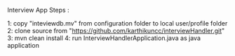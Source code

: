 Interview App
Steps :

1: copy "inteviewdb.mv" from configuration folder to local user/profile folder
2: clone source from "https://github.com/karthikuncc/interviewHandler.git"
3: mvn clean install
4: run InterviewHandlerApplication.java as java application
